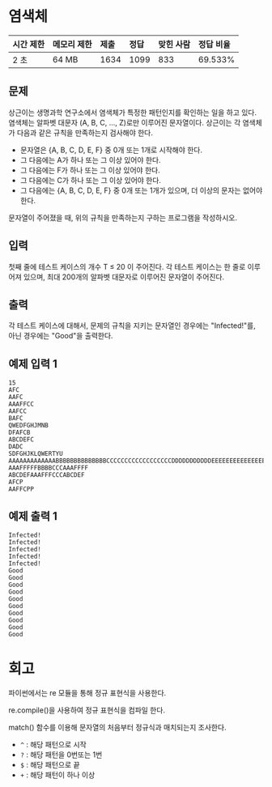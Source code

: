 # 염색체

| 시간 제한 | 메모리 제한 | 제출 | 정답 | 맞힌 사람 | 정답 비율 |
| :-------- | :---------- | :--- | :--- | :-------- | :-------- |
| 2 초      | 64 MB       | 1634 | 1099 | 833       | 69.533%   |

## 문제

상근이는 생명과학 연구소에서 염색체가 특정한 패턴인지를 확인하는 일을 하고 있다. 염색체는 알파벳 대문자 (A, B, C, ..., Z)로만 이루어진 문자열이다. 상근이는 각 염색체가 다음과 같은 규칙을 만족하는지 검사해야 한다.

- 문자열은 {A, B, C, D, E, F} 중 0개 또는 1개로 시작해야 한다.
- 그 다음에는 A가 하나 또는 그 이상 있어야 한다.
- 그 다음에는 F가 하나 또는 그 이상 있어야 한다.
- 그 다음에는 C가 하나 또는 그 이상 있어야 한다.
- 그 다음에는 {A, B, C, D, E, F} 중 0개 또는 1개가 있으며, 더 이상의 문자는 없어야 한다.

문자열이 주어졌을 때, 위의 규칙을 만족하는지 구하는 프로그램을 작성하시오.

## 입력

첫째 줄에 테스트 케이스의 개수 T ≤ 20 이 주어진다. 각 테스트 케이스는 한 줄로 이루어져 있으며, 최대 200개의 알파벳 대문자로 이루어진 문자열이 주어진다.

## 출력

각 테스트 케이스에 대해서, 문제의 규칙을 지키는 문자열인 경우에는  "Infected!"를, 아닌 경우에는 "Good"을 출력한다.

## 예제 입력 1 

```
15
AFC
AAFC
AAAFFCC
AAFCC
BAFC
QWEDFGHJMNB
DFAFCB
ABCDEFC
DADC
SDFGHJKLQWERTYU
AAAAAAAAAAAAABBBBBBBBBBBBBBCCCCCCCCCCCCCCCCCCDDDDDDDDDDDEEEEEEEEEEEEEEEFFFFFFFFC
AAAFFFFFBBBBCCCAAAFFFF
ABCDEFAAAFFFCCCABCDEF
AFCP
AAFFCPP
```

## 예제 출력 1 

```
Infected!
Infected!
Infected!
Infected!
Infected!
Good
Good
Good
Good
Good
Good
Good
Good
Good
Good
```

# 회고

파이썬에서는 re 모듈을 통해 정규 표현식을 사용한다.

re.compile()을 사용하여 정규 표현식을 컴파일 한다.

match() 함수를 이용해 문자열의 처음부터 정규식과 매치되는지 조사한다.

- `^` : 해당 패턴으로 시작
- `?` : 해당 패턴을 0번또는 1번
- `$` : 해당 패턴으로 끝
- `+` : 해당 패턴이 하나 이상